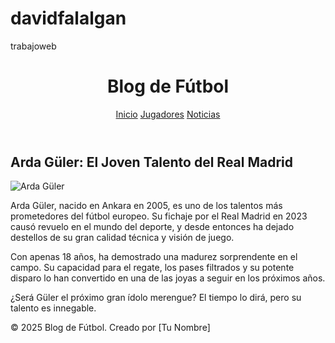 # davidfalalgan
trabajoweb
<!DOCTYPE html>
<html lang="es">
<head>
  <meta charset="UTF-8" />
  <meta name="viewport" content="width=device-width, initial-scale=1.0"/>
  <title>Arda Güler - Blog de Fútbol</title>
  <link rel="stylesheet" href="style.css" />
</head>
<body>
  <header>
    <h1>Blog de Fútbol</h1>
    <nav>
      <a href="#">Inicio</a>
      <a href="#">Jugadores</a>
      <a href="#">Noticias</a>
    </nav>
  </header>

  <main>
    <article>
      <h2>Arda Güler: El Joven Talento del Real Madrid</h2>
      <img src="https://upload.wikimedia.org/wikipedia/commons/thumb/b/b6/Arda_G%C3%BCler_2023.jpg/800px-Arda_G%C3%BCler_2023.jpg" alt="Arda Güler" />
      <p>
        Arda Güler, nacido en Ankara en 2005, es uno de los talentos más prometedores del fútbol europeo. Su fichaje por el Real Madrid en 2023 causó revuelo en el mundo del deporte, y desde entonces ha dejado destellos de su gran calidad técnica y visión de juego.
      </p>
      <p>
        Con apenas 18 años, ha demostrado una madurez sorprendente en el campo. Su capacidad para el regate, los pases filtrados y su potente disparo lo han convertido en una de las joyas a seguir en los próximos años.
      </p>
      <p>
        ¿Será Güler el próximo gran ídolo merengue? El tiempo lo dirá, pero su talento es innegable.
      </p>
    </article>
  </main>

  <footer>
    <p>© 2025 Blog de Fútbol. Creado por [Tu Nombre]</p>
  </footer>
</body>
</html>
